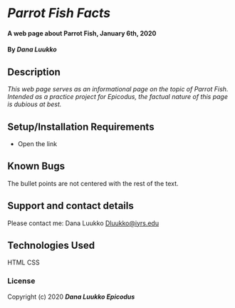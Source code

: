 # _Parrot Fish Facts_

#### A web page about Parrot Fish, January 6th, 2020

#### By _**Dana Luukko**_

## Description

_This web page serves as an informational page on the topic of Parrot Fish. Intended as a practice project for Epicodus, the factual nature of this page is dubious at best._

## Setup/Installation Requirements

* Open the link

## Known Bugs

The bullet points are not centered with the rest of the text.

## Support and contact details

Please contact me:
Dana Luukko
Dluukko@iyrs.edu


## Technologies Used

HTML
CSS

### License



Copyright (c) 2020 **_Dana Luukko Epicodus_**